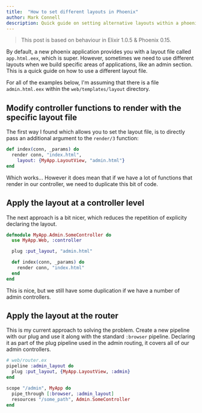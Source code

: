 ```yaml
---
title:  "How to set different layouts in Phoenix"
author: Mark Connell
description: Quick guide on setting alternative layouts within a phoenix web application.
---
```


> This post is based on behaviour in Elixir 1.0.5 & Phoenix 0.15.

By default, a new phoenix application provides you with a layout file called `app.html.eex`, which is super.
However, sometimes we need to use different layouts when we build specific areas of applications, like an
admin section. This is a quick guide on how to use a different layout file.

For all of the examples below, I'm assuming that there is a file `admin.html.eex` within the
`web/templates/layout` directory.

## Modify controller functions to render with the specific layout file

The first way I found which allows you to set the layout file, is to directly pass an additional argument
to the `render/3` function:

```elixir
def index(conn, _params) do
  render conn, "index.html",
    layout: {MyApp.LayoutView, "admin.html"}
end
```
Which works... However it does mean that if we have a lot of functions that render in our controller, we
need to duplicate this bit of code.

## Apply the layout at a controller level

The next approach is a bit nicer, which reduces the repetition of explicity declaring the layout.

```elixir
defmodule MyApp.Admin.SomeController do
  use MyApp.Web, :controller

  plug :put_layout, "admin.html"

  def index(conn, _params) do
    render conn, "index.html"
  end
end
```

This is nice, but we still have some duplication if we have a number of admin controllers.

## Apply the layout at the router

This is my current approach to solving the problem. Create a new pipeline with our plug and use it along
with the standard `:browser` pipeline. Declaring it as part of the plug pipeline used in the admin routing,
it covers all of our admin controllers.

```elixir
# web/router.ex
pipeline :admin_layout do
  plug :put_layout, {MyApp.LayoutView, :admin}
end

scope "/admin", MyApp do
  pipe_through [:browser, :admin_layout]
  resources "/some_path", Admin.SomeController
end
```
